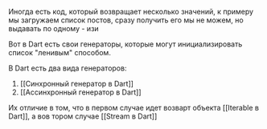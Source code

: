 Иногда есть код, который возвращает несколько значений, к примеру мы загружаем список постов, сразу получить его мы не можем, но выдавать по одному - изи 

Вот в Dart есть свои генераторы, которые могут инициализировать список "ленивым" способом.

В Dart есть два вида генераторов:
1. [[Синхронный генератор в Dart]]
2. [[Ассинхронный генератор в Dart]]

Их отличие в том, что в первом случае идет возварт объекта [[Iterable в Dart]], а вов тором случае [[Stream в Dart]]